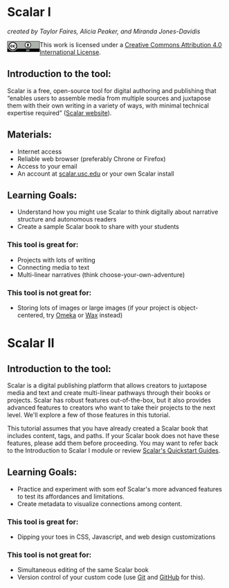 # Scalar I
*created by Taylor Faires, Alicia Peaker, and Miranda Jones-Davidis*

<img align="left" width="75" height="25" src="/images/scalar/cc.png">

This work is licensed under a [Creative Commons Attribution 4.0 International License](http://creativecommons.org/licenses/by/4.0/).

## Introduction to the tool:
Scalar is a free, open-source tool for digital authoring and publishing that “enables users to assemble media from multiple sources and juxtapose them with their own writing in a variety of ways, with minimal technical expertise required” ([Scalar website](https://scalar.me/anvc/scalar/)).

## Materials:
- Internet access
- Reliable web browser (preferably Chrone or Firefox)
- Access to your email
- An account at [scalar.usc.edu](https://scalar.me/anvc/) or your own Scalar install

## Learning Goals:
- Understand how you might use Scalar to think digitally about narrative structure and autonomous readers
- Create a sample Scalar book to share with your students

### This tool is great for:
- Projects with lots of writing
- Connecting media to text
- Multi-linear narratives (think choose-your-own-adventure)

### This tool is not great for:
- Storing lots of images or large images (if your project is object-centered, try [Omeka](https://www.omeka.net/) or [Wax](https://minicomp.github.io/wax/) instead)

# Scalar II

## Introduction to the tool:
Scalar is a digital publishing platform that allows creators to juxtapose media and text and create multi-linear pathways through their books or projects. Scalar has robust features out-of-the-box, but it also provides advanced features to creators who want to take their projects to the next level. We'll explore a few of those features in this tutorial.
 
This tutorial  assumes that you have already created a Scalar book that includes content, tags, and paths. If your Scalar book does not have these features, please add them before proceeding. You may want to refer back to the Introduction to Scalar I module or review [Scalar's Quickstart Guides](https://scalar.usc.edu/works/guide2/quickstarts?path=index).

## Learning Goals:
- Practice and experiment with som eof Scalar's more advanced features to test its affordances and limitations.
- Create metadata to visualize connections among content.

### This tool is great for:
- Dipping your toes in CSS, Javascript, and web design customizations

### This tool is not great for:
- Simultaneous editing of the same Scalar book
- Version control of your custom code (use [Git](https://git-scm.com/) and [GitHub](https://github.com/) for this).
